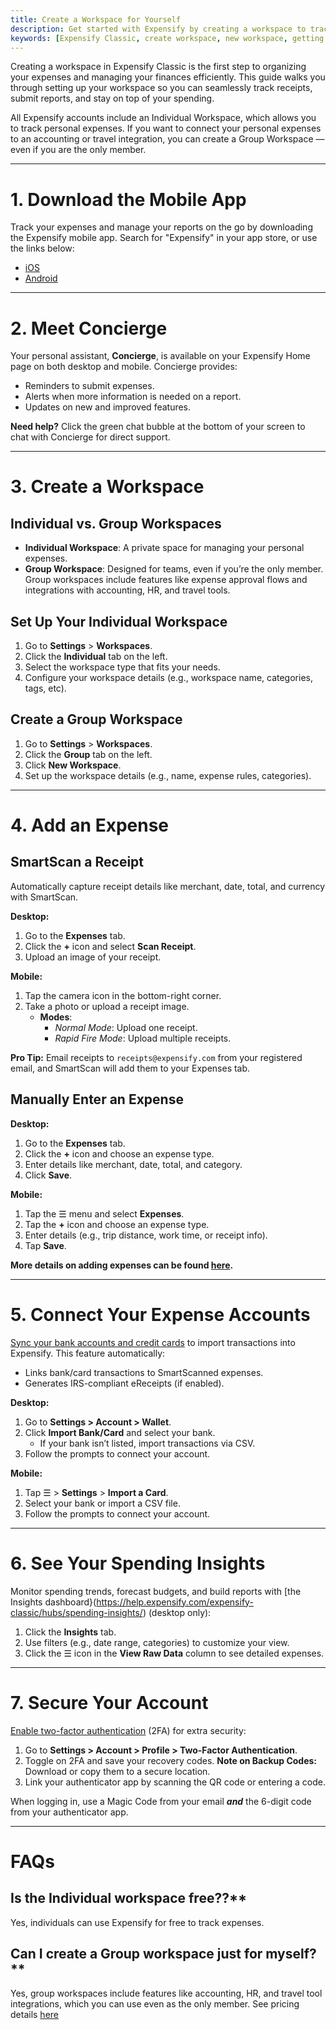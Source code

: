 ```yaml
---
title: Create a Workspace for Yourself
description: Get started with Expensify by creating a workspace to track your expenses as a freelancer or individual user.
keywords: [Expensify Classic, create workspace, new workspace, getting started]
---
```


Creating a workspace in Expensify Classic is the first step to organizing your expenses and managing your finances efficiently. This guide walks you through setting up your workspace so you can seamlessly track receipts, submit reports, and stay on top of your spending.

All Expensify accounts include an Individual Workspace, which allows you to track personal expenses. If you want to connect your personal expenses to an accounting or travel integration, you can create a Group Workspace — even if you are the only member.

---

# 1. Download the Mobile App
Track your expenses and manage your reports on the go by downloading the Expensify mobile app. Search for "Expensify" in your app store, or use the links below:  
- [iOS](https://apps.apple.com/us/app/expensify-expense-tracker/id471713959)  
- [Android](https://play.google.com/store/apps/details?id=org.me.mobiexpensifyg&hl=en_US&gl=US)

---

# 2. Meet Concierge
Your personal assistant, **Concierge**, is available on your Expensify Home page on both desktop and mobile. Concierge provides:
- Reminders to submit expenses.
- Alerts when more information is needed on a report.
- Updates on new and improved features.  

**Need help?** Click the green chat bubble at the bottom of your screen to chat with Concierge for direct support.

---

# 3. Create a Workspace

## Individual vs. Group Workspaces
- **Individual Workspace**: A private space for managing your personal expenses.  
- **Group Workspace**: Designed for teams, even if you’re the only member. Group workspaces include features like expense approval flows and integrations with accounting, HR, and travel tools.

## Set Up Your Individual Workspace
1. Go to **Settings** > **Workspaces**.
2. Click the **Individual** tab on the left.
3. Select the workspace type that fits your needs.
4. Configure your workspace details (e.g., workspace name, categories, tags, etc).

## Create a Group Workspace
1. Go to **Settings** > **Workspaces**.
2. Click the **Group** tab on the left.
3. Click **New Workspace**.
4. Set up the workspace details (e.g., name, expense rules, categories).

---

# 4. Add an Expense

## SmartScan a Receipt
Automatically capture receipt details like merchant, date, total, and currency with SmartScan.  

**Desktop:**
1. Go to the **Expenses** tab.
2. Click the **+** icon and select **Scan Receipt**.
3. Upload an image of your receipt.

**Mobile:**
1. Tap the camera icon in the bottom-right corner.
2. Take a photo or upload a receipt image.  
   - **Modes**:  
     - *Normal Mode*: Upload one receipt.  
     - *Rapid Fire Mode*: Upload multiple receipts.  

**Pro Tip:** Email receipts to `receipts@expensify.com` from your registered email, and SmartScan will add them to your Expenses tab.

## Manually Enter an Expense

**Desktop:**
1. Go to the **Expenses** tab.
2. Click the **+** icon and choose an expense type.
3. Enter details like merchant, date, total, and category.
4. Click **Save**.

**Mobile:**
1. Tap the ☰ menu and select **Expenses**.
2. Tap the **+** icon and choose an expense type.
3. Enter details (e.g., trip distance, work time, or receipt info).
4. Tap **Save**.

**More details on adding expenses can be found [here](https://help.expensify.com/articles/expensify-classic/expenses/Add-an-expense).**

---

# 5. Connect Your Expense Accounts
[Sync your bank accounts and credit cards](https://help.expensify.com/expensify-classic/hubs/connect-credit-cards/) to import transactions into Expensify. This feature automatically:
- Links bank/card transactions to SmartScanned expenses.
- Generates IRS-compliant eReceipts (if enabled).

**Desktop:**
1. Go to **Settings > Account > Wallet**.
2. Click **Import Bank/Card** and select your bank.  
   - If your bank isn’t listed, import transactions via CSV.
3. Follow the prompts to connect your account.

**Mobile:**
1. Tap ☰ > **Settings** > **Import a Card**.
2. Select your bank or import a CSV file.
3. Follow the prompts to connect your account.

---

# 6. See Your Spending Insights
Monitor spending trends, forecast budgets, and build reports with [the Insights dashboard}(https://help.expensify.com/expensify-classic/hubs/spending-insights/) (desktop only):
1. Click the **Insights** tab.
2. Use filters (e.g., date range, categories) to customize your view.
3. Click the ☰ icon in the **View Raw Data** column to see detailed expenses.

---

# 7. Secure Your Account
[Enable two-factor authentication](https://help.expensify.com/articles/expensify-classic/settings/Enable-two-factor-authentication) (2FA) for extra security:
1. Go to **Settings > Account > Profile > Two-Factor Authentication**.
2. Toggle on 2FA and save your recovery codes. **Note on Backup Codes:** Download or copy them to a secure location.
3. Link your authenticator app by scanning the QR code or entering a code.

When logging in, use a Magic Code from your email _**and**_ the 6-digit code from your authenticator app.

---

# FAQs

## Is the Individual workspace free??** 

Yes, individuals can use Expensify for free to track expenses.

## Can I create a Group workspace just for myself?**

Yes, group workspaces include features like accounting, HR, and travel tool integrations, which you can use even as the only member.
See pricing details [here](https://help.expensify.com/articles/new-expensify/billing-and-subscriptions/Plan-types-and-pricing)
